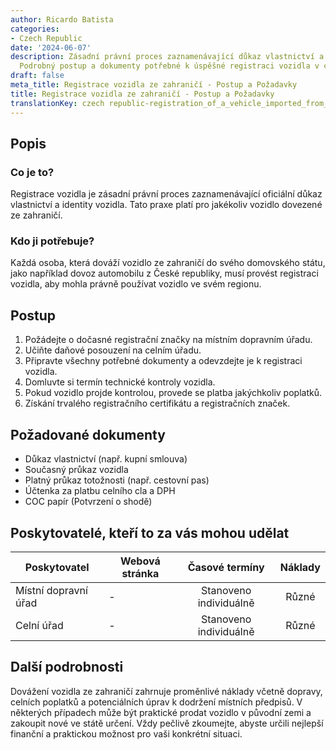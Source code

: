 ```yaml
---
author: Ricardo Batista
categories:
- Czech Republic
date: '2024-06-07'
description: Zásadní právní proces zaznamenávající důkaz vlastnictví a identity vozidla.
  Podrobný postup a dokumenty potřebné k úspěšné registraci vozidla v cizím státě.
draft: false
meta_title: Registrace vozidla ze zahraničí - Postup a Požadavky
title: Registrace vozidla ze zahraničí - Postup a Požadavky
translationKey: czech republic-registration_of_a_vehicle_imported_from_abroad
---
```



## Popis
### Co je to?
Registrace vozidla je zásadní právní proces zaznamenávající oficiální důkaz vlastnictví a identity vozidla. Tato praxe platí pro jakékoliv vozidlo dovezené ze zahraničí.

### Kdo ji potřebuje?
Každá osoba, která dováží vozidlo ze zahraničí do svého domovského státu, jako například dovoz automobilu z České republiky, musí provést registraci vozidla, aby mohla právně používat vozidlo ve svém regionu.

## Postup
1. Požádejte o dočasné registrační značky na místním dopravním úřadu.
2. Učiňte daňové posouzení na celním úřadu.
3. Připravte všechny potřebné dokumenty a odevzdejte je k registraci vozidla.
4. Domluvte si termín technické kontroly vozidla.
5. Pokud vozidlo projde kontrolou, provede se platba jakýchkoliv poplatků.
6. Získání trvalého registračního certifikátu a registračních značek.

## Požadované dokumenty
- Důkaz vlastnictví (např. kupní smlouva)
- Současný průkaz vozidla
- Platný průkaz totožnosti (např. cestovní pas)
- Účtenka za platbu celního cla a DPH
- COC papír (Potvrzení o shodě)

## Poskytovatelé, kteří to za vás mohou udělat

| Poskytovatel    |     Webová stránka       |    Časové termíny  |       Náklady    |
| --------------- | ------------------------- |  :-------------: | :-------------: |
| Místní dopravní úřad |    -        |      Stanoveno individuálně      |        Různé       |
| Celní úřad    |    -          |      Stanoveno individuálně      |        Různé       |

## Další podrobnosti
Dovážení vozidla ze zahraničí zahrnuje proměnlivé náklady včetně dopravy, celních poplatků a potenciálních úprav k dodržení místních předpisů. V některých případech může být praktické prodat vozidlo v původní zemi a zakoupit nové ve státě určení. Vždy pečlivě zkoumejte, abyste určili nejlepší finanční a praktickou možnost pro vaši konkrétní situaci.